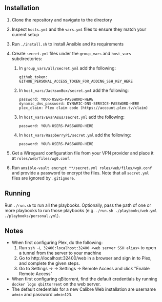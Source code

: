 ## Installation

1. Clone the repository and navigate to the directory
2. Inspect `hosts.yml` and the `vars.yml` files to ensure they match your current setup
3. Run `./install.sh` to install Ansible and its requirements
4. Create `secret.yml` files under the `group_vars` and `host_vars` subdirectories:

   1. In `group_vars/all/secret.yml` add the following:

      ```
      github_token: GITHUB_PERSONAL_ACCESS_TOKEN_FOR_ADDING_SSH_KEY_HERE
      ```

   2. In `host_vars/JacksonBox/secret.yml` add the following:

      ```
      password: YOUR-USERS-PASSWORD-HERE
      dynamic_dns_password: DYNAMIC-DNS-SERVICE-PASSWORD-HERE
      plex_claim: Plex claim code (https://account.plex.tv/claim)
      ```

   3. In `host_vars/EvanAsus/secret.yml` add the following:

      ```
      password: YOUR-USERS-PASSWORD-HERE
      ```

   4. In `host_vars/RaspberryPi/secret.yml` add the following:

      ```
      password: YOUR-USERS-PASSWORD-HERE
      ```

5. Get a Wireguard configuration file from your VPN provider and place it at `roles/web/files/wg0.conf`.

6. Run `ansible-vault encrypt **/secret.yml roles/web/files/wg0.conf` and provide a password to encrypt the files. Note that all `secret.yml` files are ignored by `.gitignore`.

## Running

Run `./run.sh` to run all the playbooks. Optionally, pass the path of one or more playbooks to run those playbooks (e.g. `./run.sh ./playbooks/web.yml ./playbooks/personal.yml`).

## Notes

- When first configuring Plex, do the following:
  1.  Run `ssh -L 32400:localhost:32400 <web server SSH alias>` to open a tunnel from the server to your machine
  2.  Go to http://localhost:32400/web in a browser and sign in to Plex, and complete the given steps.
  3.  Go to Settings -> <media server name> -> Settings -> Remote Access and click "Enable Remote Access"
- When first configuring qBitorrent, find the default credentials by running `docker logs qbittorrent` on the web server.
- The default credentials for a new Calibre Web installation are username `admin` and password `admin123`.
